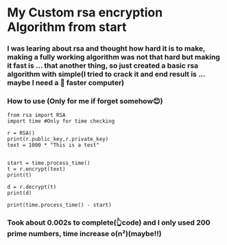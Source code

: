 # My Custom rsa encryption Algorithm from start

### I was learing about rsa and thought how hard it is to make, making a fully working algorithm was not that hard but making it fast is ... that another thing, so just created a basic rsa algorithm with simple(I tried to crack it and end result is ... maybe I need a 🤔 faster computer)

### How to use (Only for me if forget somehow😊)

```
from rsa import RSA
import time #Only for time checking

r = RSA()
print(r.public_key,r.private_key)
text = 1000 * "This is a test"


start = time.process_time()
t = r.encrypt(text)
print(t)

d = r.decrypt(t)
print(d)

print(time.process_time() - start)

```

### Took about 0.002s to complete(👆code) and I only used 200 prime numbers, time increase o(n²)(maybe!!)